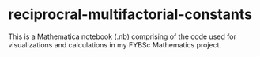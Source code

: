 # reciprocral-multifactorial-constants
This is a Mathematica notebook (.nb) comprising of the code used for visualizations and calculations in my FYBSc Mathematics project.
